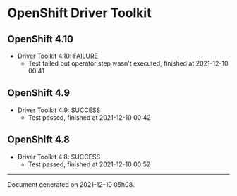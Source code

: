 
OpenShift Driver Toolkit
========================

OpenShift 4.10
--------------



* Driver Toolkit 4.10: FAILURE
  - Test failed but operator step wasn't executed, finished at 2021-12-10 00:41

OpenShift 4.9
-------------



* Driver Toolkit 4.9: SUCCESS
  - Test passed, finished at 2021-12-10 00:42

OpenShift 4.8
-------------



* Driver Toolkit 4.8: SUCCESS
  - Test passed, finished at 2021-12-10 00:52

---
Document generated on 2021-12-10 05h08.
